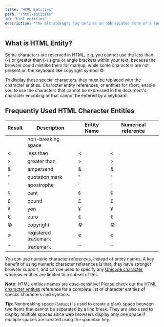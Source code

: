 ```yaml
---
title: "HTML Entities"
path: "/html-entities"
id: "html-entities"
description: "The &lt;abbr&gt; tag defines an abbreviated form of a longer word or phrase."
---
```


## What is HTML Entity?

Some characters are reserved in HTML, e.g. you cannot use the less than (`<`) or greater than (`>`) signs or angle brackets within your text, because the browser could mistake them for markup, while some characters are not present on the keyboard like copyright symbol ©.

To display these special characters, they must be replaced with the character entities. Character entity references, or entities for short, enable you to use the characters that cannot be expressed in the document's character encoding or that cannot be entered by a keyboard.

## Frequently Used HTML Character Entities

| Result | Description | Entity Name | Numerical reference |
| --- | --- | --- | --- |
|   | non-breaking space | &nbsp; | &#160; |
| < | less than | &lt; | &#60; |
| \> | greater than | &gt; | &#62; |
| & | ampersand | &amp; | &#38; |
| " | quotation mark | &quot; | &#34; |
| ' | apostrophe | &apos; | &#39; |
| ¢ | cent | &cent; | &#162; |
| £ | pound | &pound; | &#163; |
| ¥ | yen | &yen; | &#165; |
| € | euro | &euro; | &#8364; |
| © | copyright | &copy; | &#169; |
| ® | registered trademark | &reg; | &#174; |
| ™ | trademark | &trade; | &#8482; |

You can use numeric character references, instead of entity names. A key benefit of using numeric character references is that, they have stronger browser support, and can be used to specify any [Unicode character](http://www.unicode.org/charts/), whereas entities are limited to a subset of this.

**Note:** HTML entities names are case-sensitive! Please check out the [HTML character entities](https://www.tutorialrepublic.com/html-reference/html-character-entities.php) reference for a complete list of character entities of special characters and symbols.

**Tip:** Nonbreaking space (`&nbsp;`) is used to create a blank space between two items that cannot be separated by a line break. They are also used to display multiple spaces since web browsers display only one space if multiple spaces are created using the spacebar key.